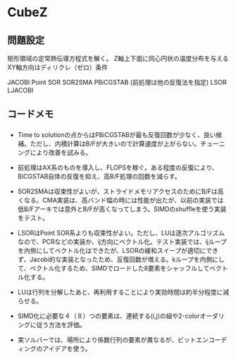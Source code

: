 # CubeZ

## 問題設定

矩形領域の定常熱伝導方程式を解く。
Z軸上下面に同心円状の温度分布を与える
XY軸方向はディリクレ（ゼロ）条件

JACOBI
Point SOR
SOR2SMA
PBiCGSTAB (前処理は他の反復法を指定)
LSOR
LJACOBI

## コードメモ

###

-  Time to solutionの点からはPBiCGSTABが最も反復回数が少なく、良い候補。ただし、内積計算はB/Fが大きいので計算速度が上がらない。チューニングにより改善を試みる。

- 前処理はAX系のものを導入し、FLOPSを稼ぐ。ある程度の反復により、BiCGSTAB自体の反復を抑え、高B/F処理の回数を減らす。

- SOR2SMAは収束性がよいが、ストライドメモリアクセスのためにB/Fは高くなる。CMA実装は、高バンド幅の時には性能が出たが、以前の実装では低B/Fアーキでは意外とB/Fが高くなってしまう。SIMDのshuffleを使う実装をテスト。

- LSORはPoint SOR系よりも収束性がよい。ただし、LUは逐次アルゴリズムなので、PCRなどの実装か、ij方向にベクトル化。テスト実装では、ijループを内側にしてベクトル化はできたが、LSORの緩和スイープが適切にできず、Jacobi的な実装となったため、反復回数が増える。kループを内側にして、ベクトル化するため、SIMDでロードした8要素をシャッフルしてベクトル化する。

- LUは行列を分解したあと、再利用することにより実効時間は約半分程度に減らせる。

- SIMD化に必要な４（８）つの要素は、連続する(i,j)の組や2-colorオーダリングに従う方法を評価。

- 実ソルバーでは、場所により係数行列の要素が異なるが、ビットエンコーディングのアイデアを使う。
